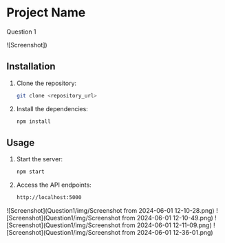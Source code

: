 # Project Name

Question 1

![Screenshot])

## Installation

1. Clone the repository:

    ```bash
    git clone <repository_url>
    ```

2. Install the dependencies:

    ```bash
    npm install
    ```

## Usage

1. Start the server:

    ```bash
    npm start
    ```

2. Access the API endpoints:

    ```bash
    http://localhost:5000
    ```

![Screenshot](Question1/img/Screenshot from 2024-06-01 12-10-28.png)
![Screenshot](Question1/img/Screenshot from 2024-06-01 12-10-49.png)
![Screenshot](Question1/img/Screenshot from 2024-06-01 12-11-09.png)
![Screenshot](Question1/img/Screenshot from 2024-06-01 12-36-01.png)


